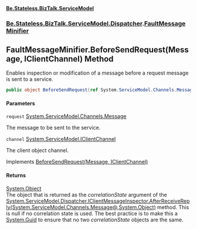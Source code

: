 #### [Be.Stateless.BizTalk.ServiceModel](README.md 'README')
### [Be.Stateless.BizTalk.ServiceModel.Dispatcher](Be.Stateless.BizTalk.ServiceModel.Dispatcher.md 'Be.Stateless.BizTalk.ServiceModel.Dispatcher').[FaultMessageMinifier](FaultMessageMinifier.md 'Be.Stateless.BizTalk.ServiceModel.Dispatcher.FaultMessageMinifier')

## FaultMessageMinifier.BeforeSendRequest(Message, IClientChannel) Method

Enables inspection or modification of a message before a request message is sent to a service.

```csharp
public object BeforeSendRequest(ref System.ServiceModel.Channels.Message request, System.ServiceModel.IClientChannel channel);
```
#### Parameters

<a name='Be.Stateless.BizTalk.ServiceModel.Dispatcher.FaultMessageMinifier.BeforeSendRequest(System.ServiceModel.Channels.Message,System.ServiceModel.IClientChannel).request'></a>

`request` [System.ServiceModel.Channels.Message](https://docs.microsoft.com/en-us/dotnet/api/System.ServiceModel.Channels.Message 'System.ServiceModel.Channels.Message')

The message to be sent to the service.

<a name='Be.Stateless.BizTalk.ServiceModel.Dispatcher.FaultMessageMinifier.BeforeSendRequest(System.ServiceModel.Channels.Message,System.ServiceModel.IClientChannel).channel'></a>

`channel` [System.ServiceModel.IClientChannel](https://docs.microsoft.com/en-us/dotnet/api/System.ServiceModel.IClientChannel 'System.ServiceModel.IClientChannel')

The  client object channel.

Implements [BeforeSendRequest(Message, IClientChannel)](https://docs.microsoft.com/en-us/dotnet/api/System.ServiceModel.Dispatcher.IClientMessageInspector.BeforeSendRequest#System_ServiceModel_Dispatcher_IClientMessageInspector_BeforeSendRequest_System_ServiceModel_Channels_Message@,System_ServiceModel_IClientChannel_ 'System.ServiceModel.Dispatcher.IClientMessageInspector.BeforeSendRequest(System.ServiceModel.Channels.Message@,System.ServiceModel.IClientChannel)')

#### Returns
[System.Object](https://docs.microsoft.com/en-us/dotnet/api/System.Object 'System.Object')  
The object that is returned as the <i>correlationState</i> argument of the [System.ServiceModel.Dispatcher.IClientMessageInspector.AfterReceiveReply(System.ServiceModel.Channels.Message@,System.Object)](https://docs.microsoft.com/en-us/dotnet/api/System.ServiceModel.Dispatcher.IClientMessageInspector.AfterReceiveReply#System_ServiceModel_Dispatcher_IClientMessageInspector_AfterReceiveReply_System_ServiceModel_Channels_Message@,System_Object_ 'System.ServiceModel.Dispatcher.IClientMessageInspector.AfterReceiveReply(System.ServiceModel.Channels.Message@,System.Object)') method. This is null if no correlation state is used. The best
practice is to make this a [System.Guid](https://docs.microsoft.com/en-us/dotnet/api/System.Guid 'System.Guid') to ensure that no two <i>correlationState</i> objects are the same.
